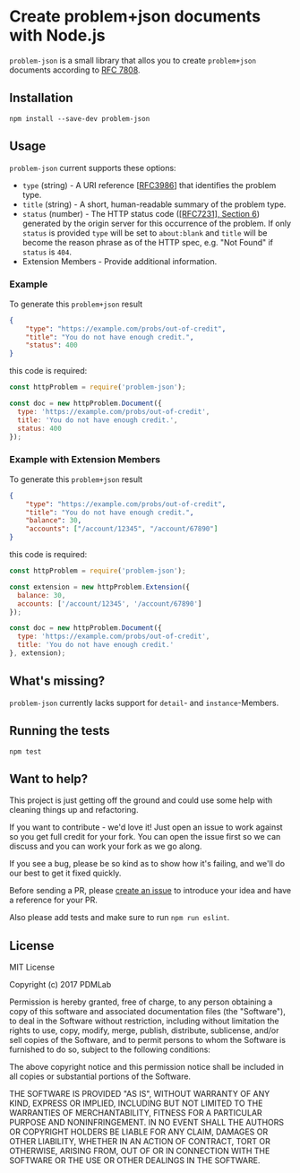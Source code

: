 # Create problem+json documents  with Node.js

`problem-json` is a small library that allos you to create `problem+json` documents according to [RFC 7808](https://tools.ietf.org/html/rfc7807).

## Installation

```
npm install --save-dev problem-json
```

## Usage

`problem-json` current supports these options:

* `type` (string) - A URI reference [[RFC3986](https://tools.ietf.org/html/rfc3986)] that identifies the problem type.
* `title` (string) - A short, human-readable summary of the problem type.
* `status` (number) - The HTTP status code ([[RFC7231], Section 6](https://tools.ietf.org/html/rfc7231#section-6)) generated by the origin server for this occurrence of the problem. If only `status` is provided `type` will be set to `about:blank` and `title` will be become the reason phrase as of the HTTP spec, e.g. "Not Found" if `status` is `404`.
* Extension Members - Provide additional information.

### Example

To generate this `problem+json` result

```json
{
    "type": "https://example.com/probs/out-of-credit",
    "title": "You do not have enough credit.",
	"status": 400
}
```

this code is required:

```javascript
const httpProblem = require('problem-json');

const doc = new httpProblem.Document({
  type: 'https://example.com/probs/out-of-credit',
  title: 'You do not have enough credit.',
  status: 400
});
```

### Example with Extension Members

To generate this `problem+json` result

```json
{
    "type": "https://example.com/probs/out-of-credit",
    "title": "You do not have enough credit.",
    "balance": 30,
    "accounts": ["/account/12345", "/account/67890"]
}

```

this code is required:

```javascript
const httpProblem = require('problem-json');

const extension = new httpProblem.Extension({
  balance: 30,
  accounts: ['/account/12345', '/account/67890']
});

const doc = new httpProblem.Document({
  type: 'https://example.com/probs/out-of-credit',
  title: 'You do not have enough credit.'
}, extension);
```

## What's missing?

`problem-json` currently lacks support for `detail`- and `instance`-Members.

## Running the tests

```
npm test
```

## Want to help?

This project is just getting off the ground and could use some help with cleaning things up and refactoring.

If you want to contribute - we'd love it! Just open an issue to work against so you get full credit for your fork. You can open the issue first so we can discuss and you can work your fork as we go along.

If you see a bug, please be so kind as to show how it's failing, and we'll do our best to get it fixed quickly.

Before sending a PR, please [create an issue](https://github.com/PDMLab/project-json/issues/new) to introduce your idea and have a reference for your PR.

Also please add tests and make sure to run `npm run eslint`.

## License

MIT License

Copyright (c) 2017 PDMLab

Permission is hereby granted, free of charge, to any person obtaining a copy
of this software and associated documentation files (the "Software"), to deal
in the Software without restriction, including without limitation the rights
to use, copy, modify, merge, publish, distribute, sublicense, and/or sell
copies of the Software, and to permit persons to whom the Software is
furnished to do so, subject to the following conditions:

The above copyright notice and this permission notice shall be included in all
copies or substantial portions of the Software.

THE SOFTWARE IS PROVIDED "AS IS", WITHOUT WARRANTY OF ANY KIND, EXPRESS OR
IMPLIED, INCLUDING BUT NOT LIMITED TO THE WARRANTIES OF MERCHANTABILITY,
FITNESS FOR A PARTICULAR PURPOSE AND NONINFRINGEMENT. IN NO EVENT SHALL THE
AUTHORS OR COPYRIGHT HOLDERS BE LIABLE FOR ANY CLAIM, DAMAGES OR OTHER
LIABILITY, WHETHER IN AN ACTION OF CONTRACT, TORT OR OTHERWISE, ARISING FROM,
OUT OF OR IN CONNECTION WITH THE SOFTWARE OR THE USE OR OTHER DEALINGS IN THE
SOFTWARE.

